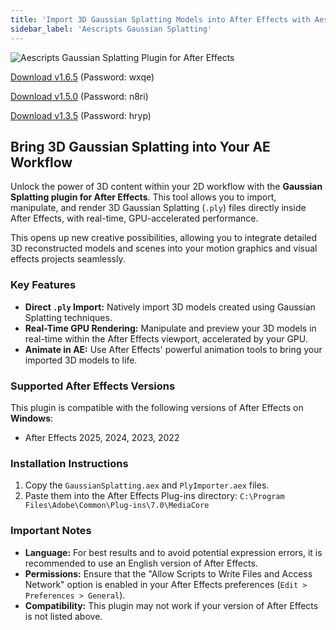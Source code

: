 ```yaml
---
title: 'Import 3D Gaussian Splatting Models into After Effects with Aescripts Plugin'
sidebar_label: 'Aescripts Gaussian Splatting'
---
```


![Aescripts Gaussian Splatting Plugin for After Effects](/img/gaussian-splatting.jpg)

[Download v1.6.5](https://pan.baidu.com/s/1hJs11udoBT6GYhp15r8VwQ?pwd=wxqe) (Password: wxqe)

[Download v1.5.0](https://pan.baidu.com/s/1In_vm7hcH13ViNdNC72vlg?pwd=n8ri) (Password: n8ri)

[Download v1.3.5](https://pan.baidu.com/s/1rhhxzlrFX914CIgZ5Hkkdw?pwd=hryp) (Password: hryp)

## Bring 3D Gaussian Splatting into Your AE Workflow

Unlock the power of 3D content within your 2D workflow with the **Gaussian Splatting plugin for After Effects**. This tool allows you to import, manipulate, and render 3D Gaussian Splatting (`.ply`) files directly inside After Effects, with real-time, GPU-accelerated performance.

This opens up new creative possibilities, allowing you to integrate detailed 3D reconstructed models and scenes into your motion graphics and visual effects projects seamlessly.

### Key Features

- **Direct `.ply` Import:** Natively import 3D models created using Gaussian Splatting techniques.
- **Real-Time GPU Rendering:** Manipulate and preview your 3D models in real-time within the After Effects viewport, accelerated by your GPU.
- **Animate in AE:** Use After Effects' powerful animation tools to bring your imported 3D models to life.

### Supported After Effects Versions

This plugin is compatible with the following versions of After Effects on **Windows**:

- After Effects 2025, 2024, 2023, 2022

### Installation Instructions

1.  Copy the `GaussianSplatting.aex` and `PlyImporter.aex` files.
2.  Paste them into the After Effects Plug-ins directory:
    `C:\Program Files\Adobe\Common\Plug-ins\7.0\MediaCore`

### Important Notes

- **Language:** For best results and to avoid potential expression errors, it is recommended to use an English version of After Effects.
- **Permissions:** Ensure that the "Allow Scripts to Write Files and Access Network" option is enabled in your After Effects preferences (`Edit > Preferences > General`).
- **Compatibility:** This plugin may not work if your version of After Effects is not listed above.
